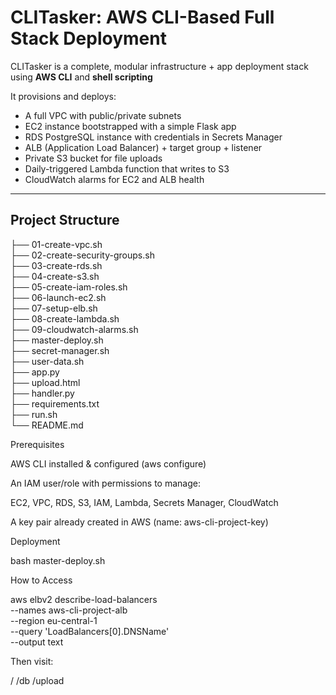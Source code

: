 # CLITasker: AWS CLI-Based Full Stack Deployment

CLITasker is a complete, modular infrastructure + app deployment stack using **AWS CLI** and **shell scripting**

It provisions and deploys:
- A full VPC with public/private subnets
- EC2 instance bootstrapped with a simple Flask app
- RDS PostgreSQL instance with credentials in Secrets Manager
- ALB (Application Load Balancer) + target group + listener
- Private S3 bucket for file uploads
- Daily-triggered Lambda function that writes to S3
- CloudWatch alarms for EC2 and ALB health

---

## Project Structure

├── 01-create-vpc.sh              
├── 02-create-security-groups.sh  
├── 03-create-rds.sh              
├── 04-create-s3.sh               
├── 05-create-iam-roles.sh        
├── 06-launch-ec2.sh              
├── 07-setup-elb.sh               
├── 08-create-lambda.sh           
├── 09-cloudwatch-alarms.sh                      
├── master-deploy.sh                       
├── secret-manager.sh             
├── user-data.sh                  
├── app.py                        
├── upload.html                   
├── handler.py                    
├── requirements.txt              
├── run.sh                        
└── README.md

Prerequisites

AWS CLI installed & configured (aws configure)

An IAM user/role with permissions to manage:

EC2, VPC, RDS, S3, IAM, Lambda, Secrets Manager, CloudWatch

A key pair already created in AWS (name: aws-cli-project-key)


Deployment

bash master-deploy.sh


How to Access

aws elbv2 describe-load-balancers \
  --names aws-cli-project-alb \
  --region eu-central-1 \
  --query 'LoadBalancers[0].DNSName' \
  --output text

Then visit:

/
/db
/upload
